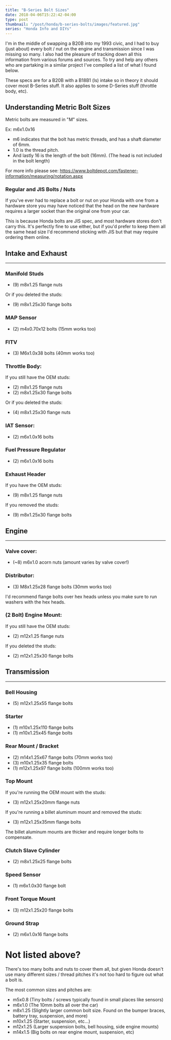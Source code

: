 ```yaml
---
title: "B-Series Bolt Sizes"
date: 2018-04-06T15:22:42-04:00
type: post
thumbnail: "/post/honda/b-series-bolts/images/featured.jpg"
series: "Honda Info and DIYs"
---
```


I'm in the middle of swapping a B20B into my 1993 civic, and I had to buy (just about) every bolt / nut on the engine and transmission since I was missing so many. I also had the pleasure of tracking down all this information from various forums and sources. To try and help any others who are partaking in a similar project I've compiled a list of what I found below.

These specs are for a B20B with a B18B1 (ls) intake so in theory it should cover most B-Series stuff. It also applies to some D-Series stuff (throttle body, etc).

## Understanding Metric Bolt Sizes

Metric bolts are measured in "M" sizes.

Ex: m6x1.0x16

- m6 indicates that the bolt has metric threads, and has a shaft diameter of 6mm.
- 1.0 is the thread pitch.
- And lastly 16 is the length of the bolt (16mm). (The head is not included in the bolt length)

For more info please see: https://www.boltdepot.com/fastener-information/measuring/notation.aspx

### Regular and JIS Bolts / Nuts

If you've ever had to replace a bolt or nut on your Honda with one from a hardware store you may have noticed that the head on the new hardware requires a larger socket than the original one from your car.

This is because Honda bolts are JIS spec, and most hardware stores don't carry this. It's perfectly fine to use either, but if you'd prefer to keep them all the same head size I'd recommend sticking with JIS but that may require ordering them online.

## Intake and Exhaust

---

### Manifold Studs

- (9) m8x1.25 flange nuts

Or if you deleted the studs:

- (9) m8x1.25x30 flange bolts

### MAP Sensor

- (2) m4x0.70x12 bolts (15mm works too)

### FITV

- (3) M6x1.0x38 bolts (40mm works too)

### Throttle Body:

If you still have the OEM studs:

- (2) m8x1.25 flange nuts
- (2) m8x1.25x30 flange bolts

Or if you deleted the studs:

- (4) m8x1.25x30 flange nuts

### IAT Sensor:

- (2) m6x1.0x16 bolts

### Fuel Pressure Regulator

- (2) m6x1.0x16 bolts

### Exhaust Header

If you have the OEM studs:

- (9) m8x1.25 flange nuts

If you removed the studs:

- (9) m8x1.25x30 flange bolts

## Engine

---

### Valve cover:

- (~8) m6x1.0 acorn nuts (amount varies by valve cover!)

### Distributor:

- (3) M8x1.25x28 flange bolts (30mm works too)

I'd recommend flange bolts over hex heads unless you make sure to run washers with the hex heads.

### (2 Bolt) Engine Mount:

If you still have the OEM studs:

- (2) m12x1.25 flange nuts

If you deleted the studs:

- (2) m12x1.25x30 flange bolts

## Transmission

---

### Bell Housing

- (5) m12x1.25x55 flange bolts

### Starter

- (1) m10x1.25x110 flange bolts
- (1) m10x1.25x45 flange bolts

### Rear Mount / Bracket

- (2) m14x1.25x67 flange bolts (70mm works too)
- (3) m10x1.25x35 flange bolts
- (1) m12x1.25x97 flange bolts (100mm works too)

### Top Mount

If you're running the OEM mount with the studs:

- (3) m12x1.25x20mm flange nuts

If you're running a billet aluminum mount and removed the studs:

- (3) m12x1.25x35mm flange bolts

The billet aluminum mounts are thicker and require longer bolts to compensate.

### Clutch Slave Cylinder

- (2) m8x1.25x25 flange bolts

### Speed Sensor

- (1) m6x1.0x30 flange bolt

### Front Torque Mount

- (3) m12x1.25x20 flange bolts

### Ground Strap

- (2) m6x1.0x16 flange bolts

# Not listed above?

There's too many bolts and nuts to cover them all, but given Honda doesn't use many different sizes / thread pitches it's not too hard to figure out what a bolt is.

The most common sizes and pitches are:

- m5x0.8 (Tiny bolts / screws typically found in small places like sensors)
- m6x1.0 (The 10mm bolts all over the car)
- m8x1.25 (Slightly larger common bolt size. Found on the bumper braces, battery tray, suspension, and more)
- m10x1.25 (Starter, suspension, etc...)
- m12x1.25 (Larger suspension bolts, bell housing, side engine mounts)
- m14x1.5 (Big bolts on rear engine mount, suspension, etc)
